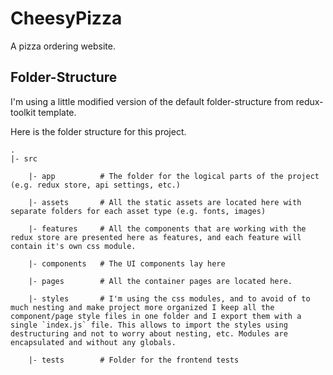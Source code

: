 # CheesyPizza

A pizza ordering website.

## Folder-Structure

I'm using a little modified version of the default folder-structure from redux-toolkit template.

Here is the folder structure for this project.

```
.
|- src

    |- app          # The folder for the logical parts of the project (e.g. redux store, api settings, etc.)

    |- assets       # All the static assets are located here with separate folders for each asset type (e.g. fonts, images)

    |- features     # All the components that are working with the redux store are presented here as features, and each feature will contain it's own css module.

    |- components   # The UI components lay here

    |- pages        # All the container pages are located here.

    |- styles       # I'm using the css modules, and to avoid of to much nesting and make project more organized I keep all the component/page style files in one folder and I export them with a single `index.js` file. This allows to import the styles using destructuring and not to worry about nesting, etc. Modules are encapsulated and without any globals.

    |- tests        # Folder for the frontend tests

```
